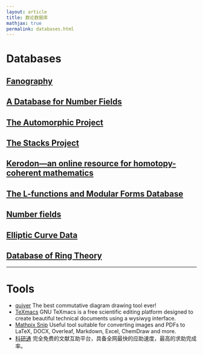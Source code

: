 ```yaml
---
layout: article
title: 数论数据库
mathjax: true
permalink: databases.html
---
```

# Databases
## [Fanography](https://fanography.pythonanywhere.com/)
## [A Database for Number Fields](http://galoisdb.math.upb.de/)
## [The Automorphic Project](https://automorphic.jh.edu/)
## [The Stacks Project](https://stacks.math.columbia.edu/)
## [Kerodon—an online resource for homotopy-coherent mathematics](https://kerodon.net/)
## [The L-functions and Modular Forms Database](http://www.lmfdb.org/)
## [Number fields](https://hobbes.la.asu.edu/NFDB/)
## [Elliptic Curve Data](http://johncremona.github.io/ecdata/)
## [Database of Ring Theory](https://ringtheory.herokuapp.com)
---
# Tools
- [quiver](https://q.uiver.app) The best commutative diagram drawing tool ever!
- [TeXmacs](http://www.texmacs.org/tmweb/home/welcome.en.html) GNU TeXmacs is a free scientific editing platform designed to create beautiful technical documents using a wysiwyg interface.
- [Mathpix Snip](https://mathpix.com) Useful tool suitable for converting images and PDFs to LaTeX, DOCX, Overleaf, Markdown, Excel, ChemDraw and more.
- [科研通](https://www.ablesci.com) 完全免费的文献互助平台，具备全网最快的应助速度，最高的求助完成率。
